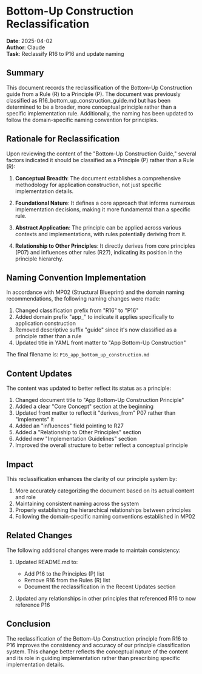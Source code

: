 # Bottom-Up Construction Reclassification

**Date**: 2025-04-02  
**Author**: Claude  
**Task**: Reclassify R16 to P16 and update naming

## Summary

This document records the reclassification of the Bottom-Up Construction guide from a Rule (R) to a Principle (P). The document was previously classified as R16_bottom_up_construction_guide.md but has been determined to be a broader, more conceptual principle rather than a specific implementation rule. Additionally, the naming has been updated to follow the domain-specific naming convention for principles.

## Rationale for Reclassification

Upon reviewing the content of the "Bottom-Up Construction Guide," several factors indicated it should be classified as a Principle (P) rather than a Rule (R):

1. **Conceptual Breadth**: The document establishes a comprehensive methodology for application construction, not just specific implementation details.

2. **Foundational Nature**: It defines a core approach that informs numerous implementation decisions, making it more fundamental than a specific rule.

3. **Abstract Application**: The principle can be applied across various contexts and implementations, with rules potentially deriving from it.

4. **Relationship to Other Principles**: It directly derives from core principles (P07) and influences other rules (R27), indicating its position in the principle hierarchy.

## Naming Convention Implementation

In accordance with MP02 (Structural Blueprint) and the domain naming recommendations, the following naming changes were made:

1. Changed classification prefix from "R16" to "P16"
2. Added domain prefix "app_" to indicate it applies specifically to application construction
3. Removed descriptive suffix "guide" since it's now classified as a principle rather than a rule
4. Updated title in YAML front matter to "App Bottom-Up Construction"

The final filename is: `P16_app_bottom_up_construction.md`

## Content Updates

The content was updated to better reflect its status as a principle:

1. Changed document title to "App Bottom-Up Construction Principle"
2. Added a clear "Core Concept" section at the beginning
3. Updated front matter to reflect it "derives_from" P07 rather than "implements" it
4. Added an "influences" field pointing to R27
5. Added a "Relationship to Other Principles" section
6. Added new "Implementation Guidelines" section
7. Improved the overall structure to better reflect a conceptual principle

## Impact

This reclassification enhances the clarity of our principle system by:

1. More accurately categorizing the document based on its actual content and role
2. Maintaining consistent naming across the system
3. Properly establishing the hierarchical relationships between principles
4. Following the domain-specific naming conventions established in MP02

## Related Changes

The following additional changes were made to maintain consistency:

1. Updated README.md to:
   - Add P16 to the Principles (P) list
   - Remove R16 from the Rules (R) list
   - Document the reclassification in the Recent Updates section
   
2. Updated any relationships in other principles that referenced R16 to now reference P16

## Conclusion

The reclassification of the Bottom-Up Construction principle from R16 to P16 improves the consistency and accuracy of our principle classification system. This change better reflects the conceptual nature of the content and its role in guiding implementation rather than prescribing specific implementation details.
